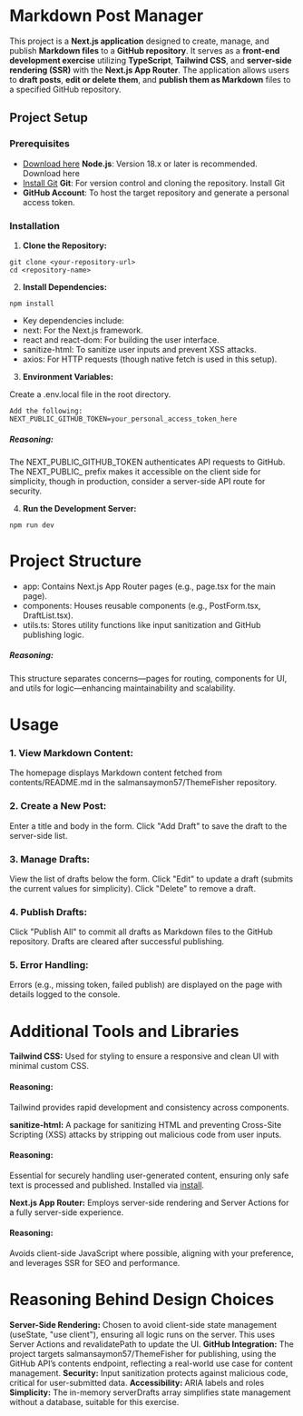 #  Markdown Post Manager
This project is a **Next.js application** designed to create, manage, and publish **Markdown files** to a **GitHub repository**. It serves as a **front-end development exercise** utilizing **TypeScript**, **Tailwind CSS**, and **server-side rendering (SSR)** with the **Next.js App Router**. The application allows users to **draft posts**, **edit or delete them**, and **publish them as Markdown** files to a specified GitHub repository.

## Project Setup

### Prerequisites

- [Download here](https://nodejs.org/) **Node.js**: Version 18.x or later is recommended. Download here
- [Install Git](https://git-scm.com/) **Git**: For version control and cloning the repository. Install Git
- **GitHub Account**: To host the target repository and generate a personal access token.

### Installation

1. **Clone the Repository:**
```
git clone <your-repository-url>
cd <repository-name>
```


2. **Install Dependencies:**
```
npm install
```


* Key dependencies include:
* next: For the Next.js framework.
* react and react-dom: For building the user interface.
* sanitize-html: To sanitize user inputs and prevent XSS attacks.
* axios: For HTTP requests (though native fetch is used in this setup).




3. **Environment Variables:**

Create a .env.local file in the root directory.
```
Add the following: NEXT_PUBLIC_GITHUB_TOKEN=your_personal_access_token_here
```

##### Reasoning: 
The NEXT_PUBLIC_GITHUB_TOKEN authenticates API requests to GitHub. The NEXT_PUBLIC_ prefix makes it accessible on the client side for simplicity, though in production, consider a server-side API route for security.


4. **Run the Development Server:**
```
npm run dev
```



# Project Structure

* app: Contains Next.js App Router pages (e.g., page.tsx for the main page).
* components: Houses reusable components (e.g., PostForm.tsx, DraftList.tsx).
* utils.ts: Stores utility functions like input sanitization and GitHub publishing logic.
##### Reasoning: 
This structure separates concerns—pages for routing, components for UI, and utils for logic—enhancing maintainability and scalability.

# Usage

### 1. View Markdown Content:

The homepage displays Markdown content fetched from contents/README.md in the salmansaymon57/ThemeFisher repository.


### 2. Create a New Post:

Enter a title and body in the form.
Click "Add Draft" to save the draft to the server-side list.


### 3. Manage Drafts:

View the list of drafts below the form.
Click "Edit" to update a draft (submits the current values for simplicity).
Click "Delete" to remove a draft.


### 4. Publish Drafts:

Click "Publish All" to commit all drafts as Markdown files to the GitHub repository.
Drafts are cleared after successful publishing.


### 5. Error Handling:

Errors (e.g., missing token, failed publish) are displayed on the page with details logged to the console.



# Additional Tools and Libraries

**Tailwind CSS:** Used for styling to ensure a responsive and clean UI with minimal custom CSS.
#### Reasoning: 
Tailwind provides rapid development and consistency across components. 


**sanitize-html:**  A package for sanitizing HTML and preventing Cross-Site Scripting (XSS) attacks by stripping out malicious code from user inputs.
#### Reasoning: 
Essential for securely handling user-generated content, ensuring only safe text is processed and published. Installed via [install](https://www.npmjs.com/package/sanitize-html). 


**Next.js App Router:** Employs server-side rendering and Server Actions for a fully server-side experience.
#### Reasoning: 
Avoids client-side JavaScript where possible, aligning with your preference, and leverages SSR for SEO and performance. 



# Reasoning Behind Design Choices

**Server-Side Rendering:** Chosen to avoid client-side state management (useState, "use client"), ensuring all logic runs on the server. This uses Server Actions and revalidatePath to update the UI.
**GitHub Integration:** The project targets salmansaymon57/ThemeFisher for publishing, using the GitHub API’s contents endpoint, reflecting a real-world use case for content management.
**Security:** Input sanitization protects against malicious code, critical for user-submitted data.
**Accessibility:** ARIA labels and roles
**Simplicity:** The in-memory serverDrafts array simplifies state management without a database, suitable for this exercise.
